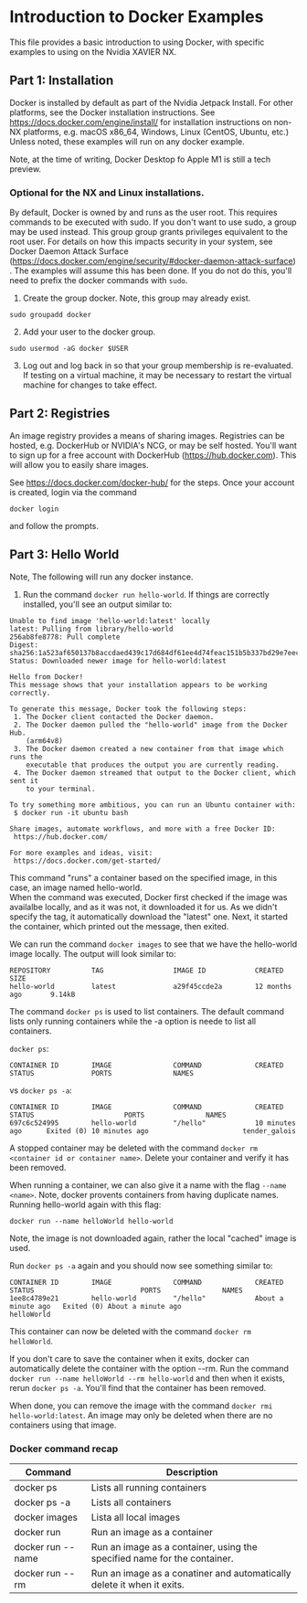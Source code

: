 # Introduction to Docker Examples

This file provides a basic introduction to using Docker, with specific examples to using on the Nvidia XAVIER NX.

## Part 1: Installation
Docker is installed by default as part of the Nvidia Jetpack Install.  For other platforms, see the Docker installation instructions.  See https://docs.docker.com/engine/install/ for installation instructions on non-NX platforms, e.g. macOS x86_64, Windows, Linux (CentOS, Ubuntu, etc.)  Unless noted, these examples will run on any docker example.

Note, at the time of writing, Docker Desktop fo Apple M1 is still a tech preview.  

### Optional for the NX and Linux installations.
By default, Docker is owned by and runs as the user root.  This requires commands to be executed with sudo.  If you don't want to use sudo, a group may be used instead.  This group  group grants privileges equivalent to the root user. For details on how this impacts security in your system, see Docker Daemon Attack Surface (https://docs.docker.com/engine/security/#docker-daemon-attack-surface)
.  The examples will assume this has been done.  If you do not do this, you'll need to prefix the docker commands with `sudo`.

1. Create the group docker.  Note, this group may already exist.
```
sudo groupadd docker
```
2. Add your user to the docker group.
```
sudo usermod -aG docker $USER
```
3. Log out and log back in so that your group membership is re-evaluated.
If testing on a virtual machine, it may be necessary to restart the virtual machine for changes to take effect.

## Part 2: Registries
An image registry provides a means of sharing images.  Registries can be hosted, e.g. DockerHub or NVIDIA's NCG, or may be self hosted.  You'll want to sign up for a free account with DockerHub (https://hub.docker.com).  This will allow you to easily share images. 

See https://docs.docker.com/docker-hub/ for the steps.  Once your account is created, login via the command
```
docker login
```
and follow the prompts.

## Part 3: Hello World

Note, The following will run any docker instance.
1. Run the command `docker run hello-world`.
If things are correctly installed, you'll see an output similar to:
```
Unable to find image 'hello-world:latest' locally
latest: Pulling from library/hello-world
256ab8fe8778: Pull complete 
Digest: sha256:1a523af650137b8accdaed439c17d684df61ee4d74feac151b5b337bd29e7eec
Status: Downloaded newer image for hello-world:latest

Hello from Docker!
This message shows that your installation appears to be working correctly.

To generate this message, Docker took the following steps:
 1. The Docker client contacted the Docker daemon.
 2. The Docker daemon pulled the "hello-world" image from the Docker Hub.
    (arm64v8)
 3. The Docker daemon created a new container from that image which runs the
    executable that produces the output you are currently reading.
 4. The Docker daemon streamed that output to the Docker client, which sent it
    to your terminal.

To try something more ambitious, you can run an Ubuntu container with:
 $ docker run -it ubuntu bash

Share images, automate workflows, and more with a free Docker ID:
 https://hub.docker.com/

For more examples and ideas, visit:
 https://docs.docker.com/get-started/
```

This command "runs" a container based on the specified image, in this case, an image named hello-world.  
When the command was executed, Docker first checked if the image was availalbe locally, and as it was not, it downloaded it for us.  As we didn't specify the tag, it automatically download the "latest" one.  Next, it started the container, which printed out the message, then exited.  

We can run the command `docker images` to see that we have the hello-world image locally.  The output will look similar to:
```
REPOSITORY          TAG                 IMAGE ID            CREATED             SIZE
hello-world         latest              a29f45ccde2a        12 months ago       9.14kB
```

The command `docker ps` is used to list containers.  The default command lists only running containers while the -a option is neede to list all containers.

`docker ps`:
```
CONTAINER ID        IMAGE               COMMAND             CREATED             STATUS              PORTS               NAMES
```
vs
`docker ps -a`:
```
CONTAINER ID        IMAGE               COMMAND             CREATED             STATUS                      PORTS               NAMES
697c6c524995        hello-world         "/hello"            10 minutes ago      Exited (0) 10 minutes ago                       tender_galois
```

A stopped container may be deleted with the command `docker rm <container id or container name>`.  Delete your container and verify it has been removed.

When running a container, we can also give it a name with the flag `--name <name>`.  Note, docker provents containers from having duplicate names.  Running hello-world again with this flag:
```
docker run --name helloWorld hello-world
```
Note, the image is not downloaded again, rather the local "cached" image is used.

Run `docker ps -a` again and you should now see something similar to:
```
CONTAINER ID        IMAGE               COMMAND             CREATED              STATUS                          PORTS               NAMES
1ee8c4789e21        hello-world         "/hello"            About a minute ago   Exited (0) About a minute ago                       helloWorld
```

This container can now be deleted with the command `docker rm helloWorld`.

If you don't care to save the container when it exits, docker can automatically delete the container with the option --rm.
Run the command `docker run --name helloWorld --rm hello-world` and then when it exists, rerun `docker ps -a`.  You'll find that the container has been removed.  

When done, you can remove the image with the command `docker rmi hello-world:latest`.  An image may only be deleted when there are no containers using that image.

### Docker command recap
| Command | Description |
| --- | --------- |
| docker ps | Lists all running containers |
| docker ps -a | Lists all containers |
| docker images | Lista all local images |
| docker run  <imageName> | Run an image as a container |
| docker run --name <name> <imageName> | Run an image as a container, using the specified name for the container. |
| docker run --rm <imageName> | Run an image as a conatiner and automatically delete it when it exits. |